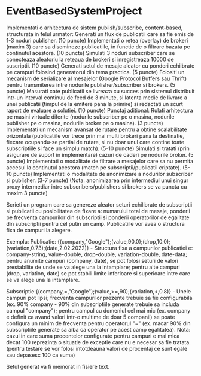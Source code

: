 # EventBasedSystemProject
Implementati o arhitectura de sistem publish/subscribe, content-based, structurata in felul urmator:  Generati un flux de publicatii care sa fie emis de 1-3 noduri publisher. (10 puncte) Implementati o retea (overlay) de brokeri (maxim 3) care sa disemineze publicatiile, in functie de o filtrare bazata pe continutul acestora. (10 puncte) Simulati 3 noduri subscriber care se conecteaza aleatoriu la reteaua de brokeri si inregistreaza 10000 de suscriptii. (10 puncte) Generati setul de mesaje aleator cu ponderi echilbrate pe campuri folosind generatorul din tema practica. (5 puncte) Folositi un mecanism de serializare al mesajelor (Google Protocol Buffers sau Thrift) pentru transmiterea intre nodurile publisher/subscriber si brokers. (5 puncte) Masurati cate publicatii se livreaza cu succes prin sistemul distribuit intr-un interval continuu de feed de 3 minute, si latenta medie de livrare a unei publicatii (timpul de la emitere pana la primire) si redactati un scurt raport de evaluare a solutiei. (10 puncte) Punctaj aditional:  Rulati arhitectura pe masini virtuale diferite (nodurile subscriber pe o masina, nodurile publisher pe o masina, nodurile broker pe o masina). (3 puncte) Implementati un mecanism avansat de rutare pentru a obtine scalabilitate orizontala (publicatiile vor trece prin mai multi brokeri pana la destinatie, fiecare ocupandu-se partial de rutare, si nu doar unul care contine toate subscriptiile si face un simplu match). (5-10 puncte) Simulati si tratati (prin asigurare de suport in implementare) cazuri de caderi pe nodurile broker. (5 puncte) Implementati o modalitate de filtrare a mesajelor care sa nu permita accesul la continutul acestora (match pe subscriptii/publicatii criptate). (5-10 puncte) Implementati o modalitate de anonimizare a nodurilor subscriber si publisher. (3-7 puncte) (Nota: anonimizarea prin intermediul unui singur proxy intermediar intre subscribers/publishers si brokers se va puncta cu maxim 3 puncte)


Scrieti un program care sa genereze aleator seturi echilibrate de subscriptii si publicatii cu posibilitatea de fixare a: numarului total de mesaje, ponderii pe frecventa campurilor din subscriptii si ponderii operatorilor de egalitate din subscriptii pentru cel putin un camp. Publicatiile vor avea o structura fixa de campuri la alegere.

Exemplu:
Publicatie: {(company,"Google");(value,90.0);(drop,10.0);(variation,0.73);(date,2.02.2022)} - Structura fixa a campurilor publicatiei e: company-string, value-double, drop-double, variation-double, date-data; pentru anumite campuri (company, date), se pot folosi seturi de valori prestabilite de unde se va alege una la intamplare; pentru alte campuri (drop, variation, date) se pot stabili limite inferioare si superioare intre care se va alege una la intamplare.

Subscriptie:{(company,=,"Google");(value,>=,90);(variation,<,0.8)} - Unele campuri pot lipsi; frecventa campurilor prezente trebuie sa fie configurabila (ex. 90% company - 90% din subscriptiile generate trebuie sa includa campul "company"); pentru campul cu domeniul cel mai mic (ex. company e definit ca avand valori intr-o multime de doar 5 companii) se poate configura un minim de frecventa pentru operatorul "=" (ex. macar 90% din subscriptiile generate sa aiba ca operator pe acest camp egalitatea). Nota: cazul in care suma procentelor configurate pentru campuri e mai mica decat 100 reprezinta o situatie de exceptie care nu e necesar sa fie tratata. (pentru testare se vor folosi intotdeauna valori de procentaj ce sunt egale sau depasesc 100 ca suma)

Setul generat va fi memorat in fisiere text.
